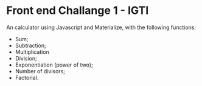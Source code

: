 # Front end Challange 1 - IGTI

An calculator using Javascript and Materialize, with the following functions: 
- Sum; 
- Subtraction; 
- Multiplication
- Division;
- Exponentiation (power of two);
- Number of divisors; 
- Factorial.

